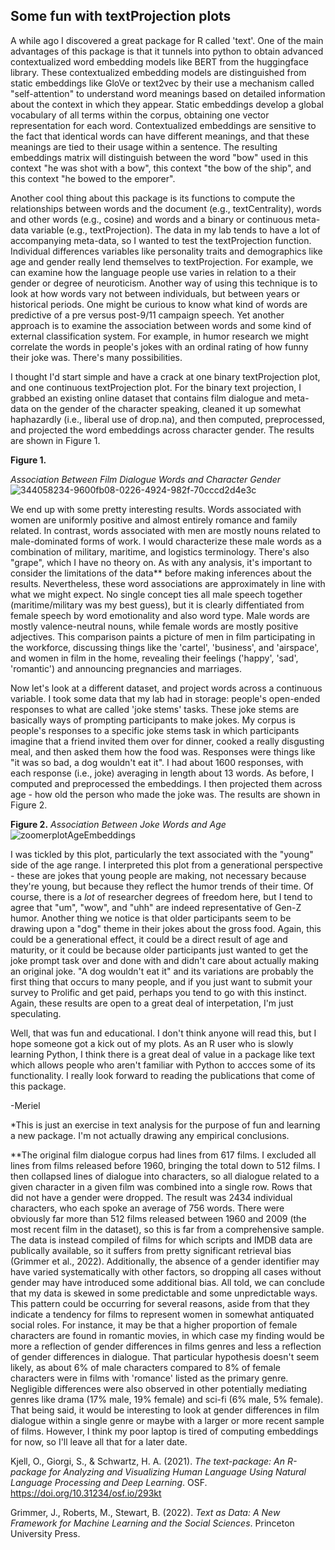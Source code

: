 ## Some fun with textProjection plots

A while ago I discovered a great package for R called 'text'. One of the main advantages of this package is that it tunnels into python to obtain advanced contextualized word embedding models like BERT from the huggingface library. These contextualized embedding models are distinguished from static embeddings like GloVe or text2vec by their use a mechanism called "self-attention" to understand word meanings based on detailed information about the context in which they appear. 
Static embeddings develop a global vocabulary of all terms within the corpus, obtaining one vector representation for each word. Contextualized embeddings are sensitive to the fact that identical words can have different meanings, and that these meanings are tied to their usage within a sentence. The resulting embeddings matrix will distinguish between the word "bow" used in this context "he was shot with a bow", this context "the bow of the ship", and this context "he bowed to the emporer". 


Another cool thing about this package is its functions to compute the relationships between words and the document (e.g., textCentrality), words and other words (e.g., cosine) and words and a binary or continuous meta-data variable (e.g., textProjection). The data in my lab tends to have a lot of accompanying meta-data, so I wanted to test the textProjection function. Individual differences variables like personality traits and demographics like age and gender really lend themselves to textProjection. For example, we can examine how the language people use varies in relation to a their gender or degree of neuroticism. Another way of using this technique is to look at how words vary not between individuals, but between years or historical periods. One might be curious to know what kind of words are predictive of a pre versus post-9/11 campaign speech. Yet another approach is to examine the association between words and some kind of external classification system. For example, in humor research we might correlate the words in people's jokes with an ordinal rating of how funny their joke was. There's many possibilities. 


I thought I'd start simple and have a crack at one binary textProjection plot, and one continuous textProjection plot. For the binary text projection, I grabbed an existing online dataset that contains film dialogue and meta-data on the gender of the character speaking, cleaned it up somewhat haphazardly (i.e., liberal use of drop.na), and then computed, preprocessed, and projected the word embeddings across character gender. The results are shown in Figure 1.

**Figure 1.**

*Association Between Film Dialogue Words and Character Gender*
![344058234-9600fb08-0226-4924-982f-70cccd2d4e3c](https://github.com/user-attachments/assets/19d2ff63-1fcd-4c30-a666-12617ecb66aa)

We end up with some pretty interesting results. Words associated with women are uniformly positive and almost entirely romance and family related. In contrast, words associated with men are mostly nouns related to male-dominated forms of work. I would characterize these male words as a combination of military, maritime, and logistics terminology. There's also "grape", which I have no theory on. As with any analysis, it's important to consider the limitations of the data** before making inferences about the results. Nevertheless, these word associations are approximately in line with what we might expect. No single concept ties all male speech together (maritime/military was my best guess), but it is clearly diffentiated from female speech by word emotionality and also word type. Male words are mostly valence-neutral nouns, while female words are mostly positive adjectives. This comparison paints a picture of men in film participating in the workforce, discussing things like the 'cartel', 'business', and 'airspace', and women in film in the home, revealing their feelings ('happy', 'sad', 'romantic') and announcing pregnancies and marriages. 


Now let's look at a different dataset, and project words across a continuous variable. I took some data that my lab had in storage: people's open-ended responses to what are called 'joke stems' tasks. These joke stems are basically ways of prompting participants to make jokes. My corpus is people's responses to a specific joke stems task in which participants imagine that a friend invited them over for dinner, cooked a really disgusting meal, and then asked them how the food was. Responses were things like "it was so bad, a dog wouldn't eat it". I had about 1600 responses, with each response (i.e., joke) averaging in length about 13 words. As before, I computed and preprocessed the embeddings. I then projected them across age - how old the person who made the joke was. The results are shown in Figure 2.

**Figure 2.**
*Association Between Joke Words and Age*
![zoomerplotAgeEmbeddings](https://github.com/user-attachments/assets/6f515e21-64d8-489f-9055-caf79d11b033)


I was tickled by this plot, particularly the text associated with the "young" side of the age range. I interpreted this plot from a generational perspective - these are jokes that young people are making, not necessary because they're young, but because they reflect the humor trends of their time. Of course, there is a *lot* of researcher degrees of freedom here, but I tend to agree that "um", "wow", and "uhh" are indeed representative of Gen-Z humor. Another thing we notice is that older participants seem to be drawing upon a "dog" theme in their jokes about the gross food. Again, this could be a generational effect, it could be a direct result of age and maturity, or it could be because older participants just wanted to get the joke prompt task over and done with and didn't care about actually making an original joke. "A dog wouldn't eat it" and its variations are probably the first thing that occurs to many people, and if you just want to submit your survey to Prolific and get paid, perhaps you tend to go with this instinct. Again, these results are open to a great deal of interpetation, I'm just speculating.


Well, that was fun and educational. I don't think anyone will read this, but I hope someone got a kick out of my plots. As an R user who is slowly learning Python, I think there is a great deal of value in a package like text which allows people who aren't familiar with Python to accces some of its functionality. I really look forward to reading the publications that come of this package.

-Meriel


*This is just an exercise in text analysis for the purpose of fun and learning a new package. I'm not actually drawing any empirical conclusions. 

**The original film dialogue corpus had lines from 617 films. I excluded all lines from films released before 1960, bringing the total down to 512 films. I then collapsed lines of dialogue into characters, so all dialogue related to a given character in a given film was combined into a single row. Rows that did not have a gender were dropped. The result was 2434 individual characters, who each spoke an average of 756 words. There were obviously far more than 512 films released between 1960 and 2009 (the most recent film in the dataset), so this is far from a comprehensive sample. The data is instead compiled of films for which scripts and IMDB data are publically available, so it suffers from pretty significant retrieval bias (Grimmer et al., 2022). Additionally, the absence of a gender identifier may have varied systematically with other factors, so dropping all cases without gender may have introduced some additional bias. All told, we can conclude that my data is skewed in some predictable and some unpredictable ways. 
This pattern could be occurring for several reasons, aside from that they indicate a tendency for films to represent women in somewhat antiquated social roles. For instance, it may be that a higher proportion of female characters are found in romantic movies, in which case my finding would be more a reflection of gender differences in films genres and less a reflection of gender differences in dialogue. That particular hypothesis doesn't seem likely, as about 6% of male characters compared to 8% of female characters were in films with 'romance' listed as the primary genre. Negligible differences were also observed in other potentially mediating genres like drama (17% male, 19% female) and sci-fi (6% male, 5% female). That being said, it would be interesting to look at gender differences in film dialogue within a single genre or maybe with a larger or more recent sample of films. However, I think my poor laptop is tired of computing embeddings for now, so I'll leave all that for a later date. 

Kjell, O., Giorgi, S., & Schwartz, H. A. (2021). *The text-package: An R-package for Analyzing and Visualizing Human Language Using Natural Language Processing and Deep Learning*. OSF. https://doi.org/10.31234/osf.io/293kt

Grimmer, J., Roberts, M., Stewart, B. (2022). *Text as Data: A New Framework for Machine Learning and the Social Sciences*. Princeton University Press.





